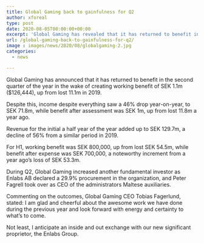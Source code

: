 ```yaml
---
title: Global Gaming back to gainfulness for Q2
author: xforeal 
type: post
date: 2020-08-05T00:00:00+00:00
excerpt: 'Global Gaming has revealed that it has returned to benefit in the second quarter of the year subsequent to producing working benefit of SEK 1 '
url: /global-gaming-back-to-gainfulness-for-q2/
image : images/news/2020/08/globalgaming-2.jpg
categories:
  - news

---
```

Global Gaming has announced that it has returned to benefit in the second quarter of the year in the wake of creating working benefit of SEK 1.1m ($126,444), up from lost 11.1m in 2019. 

Despite this, income despite everything saw a 46&percnt; drop year-on-year, to SEK 71.8m, while benefit after assessment was SEK 1m, up from lost 11.8m a year ago. 

Revenue for the initial a half year of the year added up to SEK 129.7m, a decline of 56&percnt; from a similar period in 2019. 

For H1, working benefit was SEK 800,000, up from lost SEK 54.5m, while benefit after expense was SEK 700,000, a noteworthy increment from a year ago&#8217;s loss of SEK 53.3m. 

During Q2, Global Gaming increased another fundamental investor as Enlabs AB declared a 29.9&percnt; procurement in the organization, and Peter Fagrell took over as CEO of the administrators Maltese auxiliaries. 

Commenting on the outcomes, Global Gaming CEO Tobias Fagerlund, stated: I am glad and cheerful about the awesome work we have done during the previous year and look forward with energy and certainty to what&#8217;s to come. 

Not least, I anticipate an inside and out exchange with our new significant proprietor, the Enlabs Group.